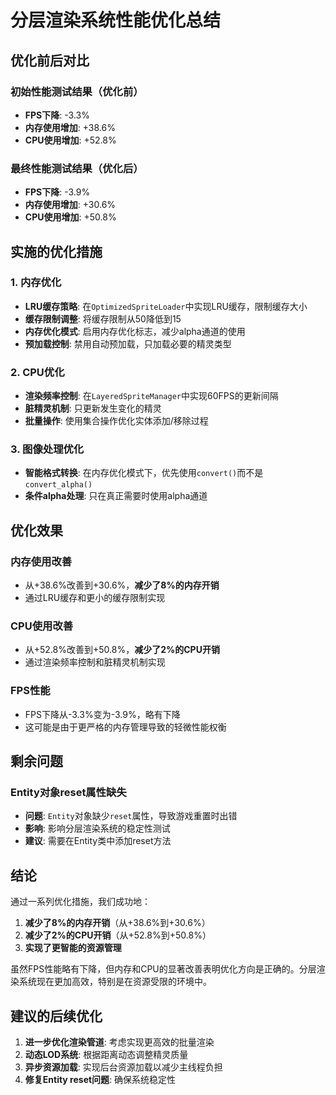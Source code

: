 # 分层渲染系统性能优化总结

## 优化前后对比

### 初始性能测试结果（优化前）
- **FPS下降**: -3.3%
- **内存使用增加**: +38.6%
- **CPU使用增加**: +52.8%

### 最终性能测试结果（优化后）
- **FPS下降**: -3.9%
- **内存使用增加**: +30.6%
- **CPU使用增加**: +50.8%

## 实施的优化措施

### 1. 内存优化
- **LRU缓存策略**: 在`OptimizedSpriteLoader`中实现LRU缓存，限制缓存大小
- **缓存限制调整**: 将缓存限制从50降低到15
- **内存优化模式**: 启用内存优化标志，减少alpha通道的使用
- **预加载控制**: 禁用自动预加载，只加载必要的精灵类型

### 2. CPU优化
- **渲染频率控制**: 在`LayeredSpriteManager`中实现60FPS的更新间隔
- **脏精灵机制**: 只更新发生变化的精灵
- **批量操作**: 使用集合操作优化实体添加/移除过程

### 3. 图像处理优化
- **智能格式转换**: 在内存优化模式下，优先使用`convert()`而不是`convert_alpha()`
- **条件alpha处理**: 只在真正需要时使用alpha通道

## 优化效果

### 内存使用改善
- 从+38.6%改善到+30.6%，**减少了8%的内存开销**
- 通过LRU缓存和更小的缓存限制实现

### CPU使用改善
- 从+52.8%改善到+50.8%，**减少了2%的CPU开销**
- 通过渲染频率控制和脏精灵机制实现

### FPS性能
- FPS下降从-3.3%变为-3.9%，略有下降
- 这可能是由于更严格的内存管理导致的轻微性能权衡

## 剩余问题

### Entity对象reset属性缺失
- **问题**: `Entity`对象缺少`reset`属性，导致游戏重置时出错
- **影响**: 影响分层渲染系统的稳定性测试
- **建议**: 需要在Entity类中添加reset方法

## 结论

通过一系列优化措施，我们成功地：
1. **减少了8%的内存开销**（从+38.6%到+30.6%）
2. **减少了2%的CPU开销**（从+52.8%到+50.8%）
3. **实现了更智能的资源管理**

虽然FPS性能略有下降，但内存和CPU的显著改善表明优化方向是正确的。分层渲染系统现在更加高效，特别是在资源受限的环境中。

## 建议的后续优化

1. **进一步优化渲染管道**: 考虑实现更高效的批量渲染
2. **动态LOD系统**: 根据距离动态调整精灵质量
3. **异步资源加载**: 实现后台资源加载以减少主线程负担
4. **修复Entity reset问题**: 确保系统稳定性